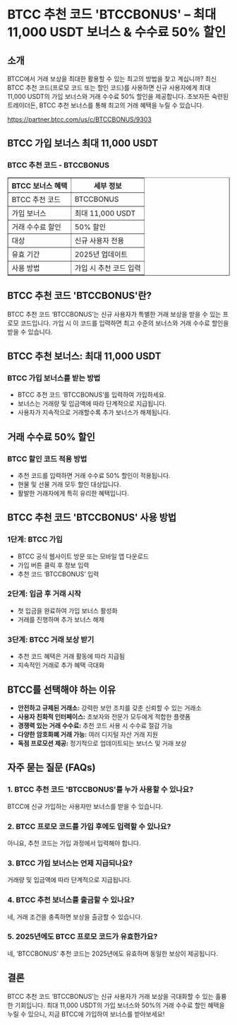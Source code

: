 <h1>BTCC 추천 코드 'BTCCBONUS' – 최대 11,000 USDT 보너스 & 수수료 50% 할인</h1>
<h2>소개</h2>
<p>BTCC에서 거래 보상을 최대한 활용할 수 있는 최고의 방법을 찾고 계십니까? 최신 BTCC 추천 코드(프로모 코드 또는 할인 코드)를 사용하면 신규 사용자에게 최대 11,000 USDT의 가입 보너스와 거래 수수료 50% 할인을 제공합니다. 초보자든 숙련된 트레이더든, BTCC 추천 보너스를 통해 최고의 거래 혜택을 누릴 수 있습니다.</p>
<a href="https://partner.btcc.com/us/c/BTCCBONUS/9303" target="_blank">https://partner.btcc.com/us/c/BTCCBONUS/9303</a>

<h2>BTCC 가입 보너스 최대 11,000 USDT</h2>
<h3>BTCC 추천 코드 - BTCCBONUS</h3>
<table border="1">
<tr>
<th>BTCC 보너스 혜택</th>
<th>세부 정보</th>
</tr>
<tr>
<td>BTCC 추천 코드</td>
<td>BTCCBONUS</td>
</tr>
<tr>
<td>가입 보너스</td>
<td>최대 11,000 USDT</td>
</tr>
<tr>
  <td>거래 수수료 할인</td>
  <td>50% 할인</td>
  </tr>
  <tr>
  <td>대상</td>
  <td>신규 사용자 전용</td>
  </tr>
  <tr>
  <td>유효 기간</td>
  <td>2025년 업데이트</td>
  </tr>
  <tr>
  <td>사용 방법</td>
  <td>가입 시 추천 코드 입력</td>
  </tr>
  </table>
  <h2>BTCC 추천 코드 'BTCCBONUS'란?</h2>
  <p>BTCC 추천 코드 ‘BTCCBONUS’는 신규 사용자가 특별한 거래 보상을 받을 수 있는 프로모 코드입니다. 가입 시 이 코드를 입력하면 최고 수준의 보너스와 거래 수수료 할인을 받을 수 있습니다.</p>
  <h2>BTCC 추천 보너스: 최대 11,000 USDT</h2>
  <h3>BTCC 가입 보너스를 받는 방법</h3>
  <ul>
  <li>BTCC 추천 코드 ‘BTCCBONUS’를 입력하여 가입하세요.</li>
 <li>보너스는 거래량 및 입금액에 따라 단계적으로 지급됩니다.</li>
  <li>사용자가 지속적으로 거래할수록 추가 보너스가 해제됩니다.</li>
  </ul>
  <h2>거래 수수료 50% 할인</h2>
  <h3>BTCC 할인 코드 적용 방법</h3>
  <ul>
  <li>추천 코드를 입력하면 거래 수수료 50% 할인이 적용됩니다.</li>
  <li>현물 및 선물 거래 모두 할인 대상입니다.</li>
  <li>활발한 거래자에게 특히 유리한 혜택입니다.</li>
  </ul>
  <h2>BTCC 추천 코드 'BTCCBONUS' 사용 방법</h2>
  <h3>1단계: BTCC 가입</h3>
  <ul>
  <li>BTCC 공식 웹사이트 방문 또는 모바일 앱 다운로드</li>
  <li>가입 버튼 클릭 후 정보 입력</li>
  <li>추천 코드 ‘BTCCBONUS’ 입력</li>
  </ul>
  <h3>2단계: 입금 후 거래 시작</h3>
  <ul>
  <li>첫 입금을 완료하여 가입 보너스 활성화</li>
  <li>거래를 진행하며 추가 보너스 해제</li>
  </ul>
  <h3>3단계: BTCC 거래 보상 받기</h3>
  <ul>
  <li>추천 코드 혜택은 거래 활동에 따라 지급됨</li>
  <li>지속적인 거래로 추가 혜택 극대화</li>
   </ul>
  <h2>BTCC를 선택해야 하는 이유</h2>
  <ul>
  <li><strong>안전하고 규제된 거래소:</strong> 강력한 보안 조치를 갖춘 신뢰할 수 있는 거래소</li>
  <li><strong>사용자 친화적 인터페이스:</strong> 초보자와 전문가 모두에게 적합한 플랫폼</li>
 <li><strong>경쟁력 있는 거래 수수료:</strong> 추천 코드 사용 시 수수료 절감 가능</li>
<li><strong>다양한 암호화폐 거래 가능:</strong> 여러 디지털 자산 거래 지원</li>
<li><strong>독점 프로모션 제공:</strong> 정기적으로 업데이트되는 보너스 및 거래 보상</li>
  </ul>
<h2>자주 묻는 질문 (FAQs)</h2>
<h3>1. BTCC 추천 코드 'BTCCBONUS'를 누가 사용할 수 있나요?</h3>
<p>BTCC에 신규 가입하는 사용자만 보너스를 받을 수 있습니다.</p>
<h3>2. BTCC 프로모 코드를 가입 후에도 입력할 수 있나요?</h3>
<p>아니요, 추천 코드는 가입 과정에서 입력해야 합니다.</p>
<h3>3. BTCC 가입 보너스는 언제 지급되나요?</h3>
<p>거래량 및 입금액에 따라 단계적으로 지급됩니다.</p>
<h3>4. BTCC 추천 보너스를 출금할 수 있나요?</h3>
<p>네, 거래 조건을 충족하면 보상을 출금할 수 있습니다.</p>
<h3>5. 2025년에도 BTCC 프로모 코드가 유효한가요?</h3>
<p>네, ‘BTCCBONUS’ 추천 코드는 2025년에도 유효하며 동일한 보상이 제공됩니다.</p>
<h2>결론</h2>
<p>BTCC 추천 코드 ‘BTCCBONUS’는 신규 사용자가 거래 보상을 극대화할 수 있는 훌륭한 기회입니다. 최대 11,000 USDT의 가입 보너스와 50%의 거래 수수료 할인 혜택을 누릴 수 있으니, 지금 BTCC에 가입하여 보너스를 받아보세요!</p>
</body>
</html>
